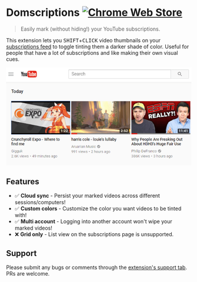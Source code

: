 # Domscriptions [![Chrome Web Store][cws-image]][cws-link]

[cws-image]: https://img.shields.io/chrome-web-store/v/jookgadkghdacihobldikclfhihgegla.svg
[cws-link]: https://chrome.google.com/webstore/detail/jookgadkghdacihobldikclfhihgegla

> Easily mark (without hiding!) your YouTube subscriptions.

This extension lets you <kbd>SHIFT</kbd>+<kbd>CLICK</kbd> video thumbnails on your [subscriptions feed](https://youtube.com/feed/subscriptions) to toggle tinting them a darker shade of color. Useful for people that have a lot of subscriptions and like making their own visual cues.

![Demo](.github/demo.gif)

## Features

* ✅ **Cloud sync** - Persist your marked videos across different sessions/computers!
* ✅ **Custom colors** - Customize the color you want videos to be tinted with!
* ✅ **Multi account** - Logging into another account won't wipe your marked videos!
* ❌ **Grid only** - List view on the subscriptions page is unsupported.

## Support

Please submit any bugs or comments through the [extension's support tab](https://chrome.google.com/webstore/detail/domscriptions/jookgadkghdacihobldikclfhihgegla/support).  
PRs are welcome.
